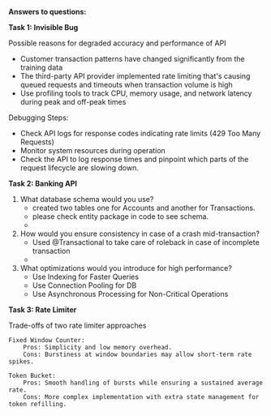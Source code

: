 **Answers to questions:**

**Task 1: Invisible Bug**

Possible reasons for degraded accuracy and performance of API
   - Customer transaction patterns have changed significantly from the training data
   - The third-party API provider implemented rate limiting that's causing queued requests and timeouts when transaction volume is high
   - Use profiling tools to track CPU, memory usage, and network latency during peak and off-peak times

Debugging Steps:
   - Check API logs for response codes indicating rate limits (429 Too Many Requests)
   - Monitor system resources during operation
   - Check the API to log response times and pinpoint which parts of the request lifecycle are slowing down.





**Task 2: Banking API**

1. What database schema would you use?
    -  created two tables one for Accounts and another for Transactions.
    -  please check entity package in code to see schema.
    -  
2. How would you ensure consistency in case of a crash mid-transaction?
    - Used @Transactional to take care of roleback in case of incomplete transaction
    - 
3. What optimizations would you introduce for high performance?
    - Use Indexing for Faster Queries
    - Use Connection Pooling for DB
    - Use Asynchronous Processing for Non-Critical Operations




      
**Task 3: Rate Limiter**

Trade-offs of two rate limiter approaches

    Fixed Window Counter:
        Pros: Simplicity and low memory overhead.
        Cons: Burstiness at window boundaries may allow short-term rate spikes.
        
    Token Bucket:
        Pros: Smooth handling of bursts while ensuring a sustained average rate.
        Cons: More complex implementation with extra state management for token refilling.
